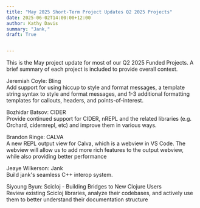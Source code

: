 ```yaml
---
title: "May 2025 Short-Term Project Updates Q2 2025 Projects"
date: 2025-06-02T14:00:00+12:00
author: Kathy Davis
summary: "Jank,"
draft: True


---
```


This is the May project update for most of our Q2 2025 Funded Projects. A brief summary of each project is included to provide overall context.

Jeremiah Coyle: Bling  
Add support for using hiccup to style and format messages, a template string syntax to style and format messages, and 1-3 additional formatting templates for callouts, headers, and points-of-interest.  

Bozhidar Batsov: CIDER  
Provide continued support for CIDER, nREPL and the related libraries (e.g. Orchard, cidernrepl, etc) and improve them in various ways.  

Brandon Ringe: CALVA  
A new REPL output view for Calva, which is a webview in VS Code. The webview will allow us to add more rich features to the output webview, while also providing better performance

Jeaye Wilkerson: Jank  
Build jank's seamless C++ interop system.  

Siyoung Byun: Scicloj - Building Bridges to New Clojure Users  
Review existing Scicloj libraries, analyze their codebases, and actively use them to better
understand their documentation structure